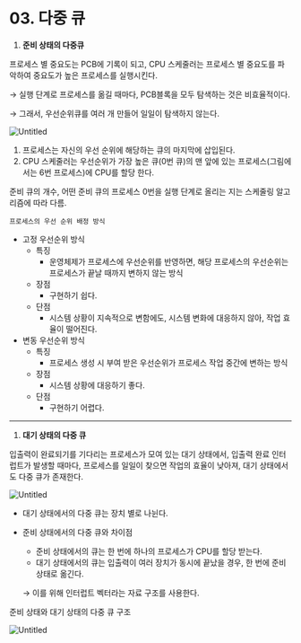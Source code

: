 # 03. 다중 큐

1. **준비 상태의 다중큐**

프로세스 별 중요도는 PCB에 기록이 되고, CPU 스케줄러는 프로세스 별 중요도를 파악하여 중요도가 높은 프로세스를 실행시킨다.

→ 실행 단계로 프로세스를 옮길 때마다, PCB블록을 모두 탐색하는 것은 비효율적이다.

→ 그래서, 우선순위큐를 여러 개 만들어 일일이 탐색하지 않는다.

![Untitled](https://s3-us-west-2.amazonaws.com/secure.notion-static.com/6e1acff4-5693-47ef-8495-9c7bb85c6593/Untitled.png)

1. 프로세스는 자신의 우선 순위에 해당하는 큐의 마지막에 삽입된다.
2. CPU 스케줄러는 우선순위가 가장 높은 큐(0번 큐)의 맨 앞에 있는 프로세스(그림에서는 6번 프로세스)에 CPU를 할당 한다.

준비 큐의 개수, 어떤 준비 큐의 프로세스 0번을 실행 단계로 올리는 지는 스케줄링 알고리즘에 따라 다름.

`프로세스의 우선 순위 배정 방식`

- 고정 우선순위 방식
  - 특징
    - 운영체제가 프로세스에 우선순위를 반영하면, 해당 프로세스의 우선순위는 프로세스가 끝날 때까지 변하지 않는 방식
  - 장점
    - 구현하기 쉽다.
  - 단점
    - 시스템 상황이 지속적으로 변함에도, 시스템 변화에 대응하지 않아, 작업 효율이 떨어진다.
- 변동 우선순위 방식
  - 특징
    - 프로세스 생성 시 부여 받은 우선순위가 프로세스 작업 중간에 변하는 방식
  - 장점
    - 시스템 상황에 대응하기 좋다.
  - 단점
    - 구현하기 어렵다.

---

1. **대기 상태의 다중 큐**

입출력이 완료되기를 기다리는 프로세스가 모여 있는 대기 상태에서, 입출력 완료 인터럽트가 발생할 때마다, 프로세스를 일일이 찾으면 작업의 효율이 낮아져, 대기 상태에서도 다중 큐가 존재한다.

![Untitled](https://s3-us-west-2.amazonaws.com/secure.notion-static.com/d644d007-cc5c-493c-8980-8f36fa91d215/Untitled.png)

- 대기 상태에서의 다중 큐는 장치 별로 나뉜다.

- 준비 상태에서의 다중 큐와 차이점
  
  - 준비 상태에서의 큐는 한 번에 하나의 프로세스가 CPU를 할당 받는다.
  - 대기 상태에서의 큐는 입출력이 여러 장치가 동시에 끝났을 경우, 한 번에 준비 상태로 옮긴다.
  
  → 이를 위해 인터럽트 벡터라는 자료 구조를 사용한다.

준비 상태와 대기 상태의 다중 큐 구조

![Untitled](https://s3-us-west-2.amazonaws.com/secure.notion-static.com/d3f1dc20-bcfc-43b6-9a2f-ebe645f127ff/Untitled.png)

